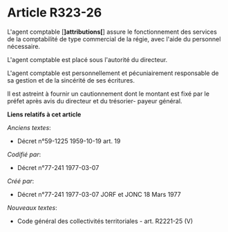 # Article R323-26

L'agent comptable [**]attributions[**] assure le fonctionnement des services de la comptabilité de type commercial de la
régie, avec l'aide du personnel nécessaire.

L'agent comptable est placé sous l'autorité du directeur.

L'agent comptable est personnellement et pécuniairement responsable de sa gestion et de la sincérité de ses écritures.

Il est astreint à fournir un cautionnement dont le montant est fixé par le préfet après avis du directeur et du trésorier-
payeur général.

**Liens relatifs à cet article**

_Anciens textes_:

  - Décret n°59-1225 1959-10-19 art. 19

_Codifié par_:

  - Décret n°77-241 1977-03-07

_Créé par_:

  - Décret n°77-241 1977-03-07 JORF et JONC 18 Mars 1977

_Nouveaux textes_:

  - Code général des collectivités territoriales - art. R2221-25 (V)
